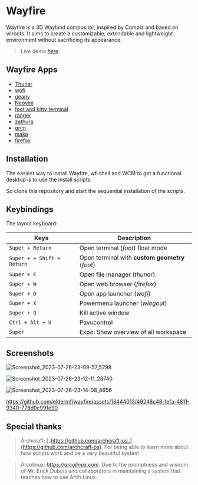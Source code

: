 # Wayfire

Wayfire is a 3D Wayland compositor, inspired by Compiz and based on wlroots.
It aims to create a customizable, extendable and lightweight environment without sacrificing its appearance.
> Live demo [_here_](https://www.example.com). 

## Wayfire Apps
* [Thunar](#general-information)
* [wofi](#technologies-used)
* [geany](#features)
* [Neovim](#screenshots)
* [foot and kitty terminal](#setup)
* [ranger](#usage)
* [zathura](#project-status)
* [grim](#room-for-improvement)
* [mako](#acknowledgements)
* [firefox](#contact)


## Installation

The easiest way to install Wayfire, wf-shell and WCM to get a functional desktop is to use the install scripts.

So clone this repository and start the sequential installation of the scripts.


## Keybindings

The layout keyboard:

| Keys | Description |
| --- | --- |
| `Super + Return` | Open terminal (*foot*) float mode |
| `Super + + Shift + Return` | Open terminal with **custom geometry** (*foot*) |
| `Super + F` | Open file manager (*thunar*) |
| `Super + W` | Open web browser (*firefox*) |
| `Super + D` | Open app launcher (*wofi*) |
| `Super + X` | Powermenu launcher (*wlogout*) |
| `Super + Q` | Kill active window |
| `Ctrl + Alt + U` | Pavucontrol |
| `Super` | Expo: Show overview of all workspace |


## Screenshots

![Screenshot_2023-07-26-23-09-57_5298](https://github.com/eldermf/wayfire/assets/13444013/e703d557-951a-4d4d-b053-2f06675ee341)


![Screenshot_2023-07-26-23-12-11_28740](https://github.com/eldermf/wayfire/assets/13444013/65cdbf9d-69ae-4312-a740-256fa24e0304)


![Screenshot_2023-07-26-23-14-08_8656](https://github.com/eldermf/wayfire/assets/13444013/84dee55e-c03f-4772-96c7-c1397cfbc333)



https://github.com/eldermf/wayfire/assets/13444013/49248c48-fefa-4811-9340-778d0c991e90


## Special thanks

> Archcraft: [_https://github.com/archcraft-os_](https://github.com/archcraft-os). For being able to learn more about how scripts work and be a very beautiful system

> Arcolinux: [_https://arcolinux.com_](https://arcolinux.com). Due to the promptness and wisdom of Mr. Erick Dubois and collaborators in maintaining a system that teaches how to use Arch Linux.
